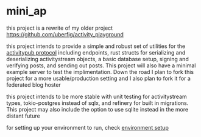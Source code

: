 # mini_ap
 
this project is a rewrite of my older project https://github.com/uberfig/activity_playground

this project intends to provide a simple and robust set of utilities for the [activitypub protocol](https://www.w3.org/TR/activitypub/) including endpoints, rust structs for serializing and deserializing activitystream objects, a basic database setup, signing and verifying posts, and sending out posts. This project will also have a minimal example server to test the implimentation. Down the road I plan to fork this project for a more usable/production setting and I also plan to fork it for a federated blog hoster 

this project intends to be more stable with unit testing for activitystream types, tokio-postgres instead of sqlx, and refinery for built in migrations. This project may also include the option to use sqlite instead in the more distant future

for setting up your environment to run, check [environment setup](environment_setup.md)
